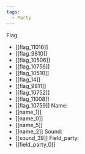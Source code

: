 ```yaml
---
tags:
  - Party
---
```

Flag:
- [[flag_11016]]
- [[flag_9810]]
- [[flag_10506]]
- [[flag_10756]]
- [[flag_10510]]
- [[flag_14]]
- [[flag_9811]]
- [[flag_10752]]
- [[flag_11008]]
- [[flag_10759]]
Name:
- [[name_1]]
- [[name_0]]
- [[name_5]]
- [[name_2]]
Sound:
- [[sound_39]]
Field_party:
- [[field_party_0]]
